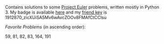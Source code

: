 Contains solutions to some [Project Euler](https://www.projecteuler.net) problems, written mostly in Python 3.
My badge is available [here](https://projecteuler.net/profile/dreipfundflachs.png) 
and my [friend key](https://projecteuler.net/minimal=friends) is 1912870_zicXUiSA5Mv6wAvcZOOv8FMAfCtCClsu

*Favorite Problems* (in ascending order):

59, 81, 82, 83, 164, 191


